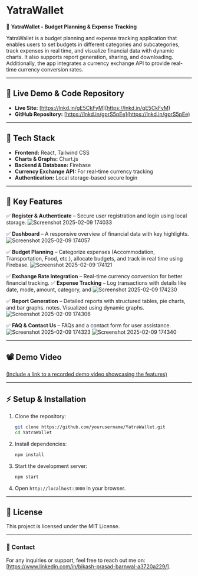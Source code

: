 # YatraWallet

🚀 **YatraWallet - Budget Planning & Expense Tracking**

YatraWallet is a budget planning and expense tracking application that enables users to set budgets in different categories and subcategories, track expenses in real time, and visualize financial data with dynamic charts. It also supports report generation, sharing, and downloading. Additionally, the app integrates a currency exchange API to provide real-time currency conversion rates.

---

## 🌟 Live Demo & Code Repository

- **Live Site:** [https://lnkd.in/gE5CkFyM](https://lnkd.in/gE5CkFyM)
- **GitHub Repository:** [https://lnkd.in/gprS5pEe](https://lnkd.in/gprS5pEe)

---

## 🚀 Tech Stack

- **Frontend:** React, Tailwind CSS
- **Charts & Graphs:** Chart.js
- **Backend & Database:** Firebase
- **Currency Exchange API:** For real-time currency tracking
- **Authentication:** Local storage-based secure login

---

## 🔹 Key Features

✅ **Register & Authenticate** – Secure user registration and login using local storage.
![Screenshot 2025-02-09 174033](https://github.com/user-attachments/assets/997a0dcd-2d1d-4773-a88e-7215c5694c58)

✅ **Dashboard** – A responsive overview of financial data with key highlights.
![Screenshot 2025-02-09 174057](https://github.com/user-attachments/assets/cd169892-f28b-4d67-aa8e-df20ffaf9c08)

✅ **Budget Planning** – Categorize expenses (Accommodation, Transportation, Food, etc.), allocate budgets, and track in real time using Firebase.
![Screenshot 2025-02-09 174121](https://github.com/user-attachments/assets/fb45fcee-90d4-4b6b-8baa-6b79b84d952a)

✅ **Exchange Rate Integration** – Real-time currency conversion for better financial tracking.
✅ **Expense Tracking** – Log transactions with details like date, mode, amount, category, and 
![Screenshot 2025-02-09 174230](https://github.com/user-attachments/assets/ac7c26e5-7aa6-45e6-9221-95cf0ea4e7fb)

✅ **Report Generation** – Detailed reports with structured tables, pie charts, and bar graphs.
notes. Visualized using dynamic graphs.
![Screenshot 2025-02-09 174306](https://github.com/user-attachments/assets/bfd26342-a0d6-4257-8aa5-091563cdb98f)

✅ **FAQ & Contact Us** – FAQs and a contact form for user assistance.
![Screenshot 2025-02-09 174323](https://github.com/user-attachments/assets/3c8fa0e0-f585-434d-8dff-6c2306a74856)
![Screenshot 2025-02-09 174340](https://github.com/user-attachments/assets/350cd4e1-a399-419b-a4ef-dee34937f9ce)


---

## 📽️ Demo Video

[(Include a link to a recorded demo video showcasing the features)](https://github.com/user-attachments/assets/d3632077-14b2-4fcf-968d-ba5d8cc1c981)

---

## ⚡ Setup & Installation

1. Clone the repository:
   ```sh
   git clone https://github.com/yourusername/YatraWallet.git
   cd YatraWallet
   ```
2. Install dependencies:
   ```sh
   npm install
   ```
3. Start the development server:
   ```sh
   npm start
   ```
4. Open `http://localhost:3000` in your browser.

---

## 📜 License

This project is licensed under the MIT License.

---

### 📩 Contact

For any inquiries or support, feel free to reach out me on: [https://www.linkedin.com/in/bikash-prasad-barnwal-a3720a229/].
